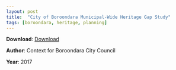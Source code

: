 ```yaml
---
layout: post
title:  "City of Boroondara Municipal-Wide Heritage Gap Study"
tags: [boroondara, heritage, planning]
---
```


**Download**: [Download](./docs/2017boroondaramunicipalheritagegapstudy.pdf)

**Author**: Context for Boroondara City Council

**Year**: 2017
